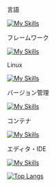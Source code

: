 <p>言語</p>

[![My Skills](https://skillicons.dev/icons?i=c,java,js,html,css)](https://skillicons.dev)

<p>フレームワーク</p>

[![My Skills](https://skillicons.dev/icons?i=laravel,bootstrap)](https://skillicons.dev)

<p>Linux</p>

[![My Skills](https://skillicons.dev/icons?i=linux,ubuntu,vim)](https://skillicons.dev)

<p>バージョン管理</p>

[![My Skills](https://skillicons.dev/icons?i=github,gitlab)](https://skillicons.dev)

<p>コンテナ</p>

[![My Skills](https://skillicons.dev/icons?i=docker)](https://skillicons.dev)

<p>エディタ・IDE</p>

[![My Skills](https://skillicons.dev/icons?i=vscode,eclipse)](https://skillicons.dev)

[![Top Langs](https://github-readme-stats.vercel.app/api/top-langs/?username=tkura37&theme=onedark)](https://github.com/anuraghazra/github-readme-stats)
